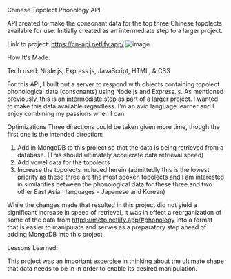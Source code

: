 
Chinese Topolect Phonology API


API created to make the consonant data for the top three Chinese topolects available for use. Initially created as an intermediate step to a larger project. 

Link to project: https://cn-api.netlify.app/
![image](https://user-images.githubusercontent.com/102261261/184191752-9ce8e3c4-577d-4132-9eb2-5731caa6bcb7.png)



How It's Made:

Tech used: Node.js, Express.js, JavaScript, HTML, & CSS

For this API, I built out a server to respond with objects containing topolect phonological data (consonants) using Node.js and Express.js. As mentioned previously, this is an intermediate step as part of a larger project. I wanted to make this data available regardless. I'm an avid language learner and I enjoy combining my passions when I can.

Optimizations
Three directions could be taken given more time, though the first one is the intended direction:
1) Add in MongoDB to this project so that the data is being retrieved from a database. (This should ultimately accelerate data retrieval speed)
2) Add vowel data for the topolects
3) Increase the topolects included herein (admittedly this is the lowest priority as these three are the most spoken topolects and I am interested in similarities between the phonological data for these three and two other East Asian languages - Japanese and Korean)


While the changes made that resulted in this project did not yield a significant increase in speed of retrieval, it was in effect a reorganization of some of the data from https://mctp.netlify.app/#phonology into a format that is easier to manipulate and serves as a preparatory step ahead of adding MongoDB into this project.

Lessons Learned:

This project was an important excercise in thinking about the ultimate shape that data needs to be in in order to enable its desired manipulation.
